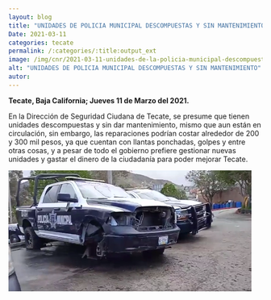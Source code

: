```yaml
---
layout: blog
title: "UNIDADES DE POLICIA MUNICIPAL DESCOMPUESTAS Y SIN MANTENIMIENTO"
Date: 2021-03-11
categories: tecate
permalink: /:categories/:title:output_ext
image: /img/cnr/2021-03-11-unidades-de-la-policia-municipal-descompuestas-y-sin-mantenimiento.PNG
alt: "UNIDADES DE POLICIA MUNICIPAL DESCOMPUESTAS Y SIN MANTENIMIENTO"
autor:
---
```


**Tecate, Baja California; Jueves 11 de Marzo del 2021.** 

En la Dirección de Seguridad Ciudana de Tecate, se presume que tienen unidades descompuestas y sin dar mantenimiento, mismo que aun están en circulación, sin embargo, las reparaciones podrían costar alrededor de 200 y 300 mil pesos, ya que cuentan con llantas ponchadas, golpes y entre otras cosas, y a pesar de todo el gobierno prefiere gestionar nuevas unidades y gastar el dinero de la ciudadanía para poder mejorar Tecate.

<div id="carouselExampleSlidesOnly" class="carousel slide" data-ride="carousel">
  <div class="carousel-inner">
    <div class="carousel-item active">
       <img class="d-block w-100" src="/img/cnr/2021-03-11-unidades-de-la-policia-municipal-descompuestas-y-sin-mantenimiento.PNG" loading="lazy"  alt="UNIDADES DE POLICIA MUNICIPAL DESCOMPUESTAS Y SIN MANTENIMIENTO">
    </div>
  </div>
</div>